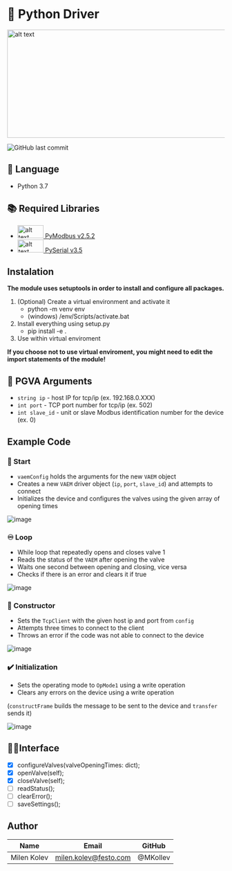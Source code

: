 # 🐍 Python Driver
<img src="https://www.python.org/static/community_logos/python-logo-master-v3-TM-flattened.png" alt="alt text" width="600" height="250">

![GitHub last commit](https://img.shields.io/github/last-commit/jhynes94/vaem)

## 💬 Language
* Python 3.7

## 📚 Required Libraries
* <img src="http://domoticx.com/wp-content/uploads/2017/09/modbus-logo-300x96.png" alt="alt text" width="60" height="30">[ PyModbus v2.5.2](http://riptideio.github.io/pymodbus/)
* <img src="https://pythonhosted.org/pyserial/_static/pyserial.png" alt="alt text" width="60" height="30">[ PySerial v3.5](https://pythonhosted.org/pyserial/)

## Instalation

**The module uses setuptools in order to install and configure all packages.**

1. (Optional) Create a virtual environment and activate it
    * python -m venv env
    * (windows) /env/Scripts/activate.bat
2. Install everything using setup.py
    * pip install -e .
3. Use within virtual enviroment

**If you choose not to use virtual enviroment, you might need to edit the import statements of the module!**

    


## 📜 PGVA Arguments
* ```string ip``` - host IP for tcp/ip (ex. 192.168.0.XXX)
* ```int port``` - TCP port number for tcp/ip (ex. 502)
* ```int slave_id``` - unit or slave Modbus identification number for the device (ex. 0)

## Example Code
### 🚀 Start
* ```vaemConfig``` holds the arguments for the new ```VAEM``` object
* Creates a new ```VAEM``` driver object (```ip```, ```port```, ```slave_id```) and attempts to connect
* Initializes the device and configures the valves using the given array of opening times

 ![image](https://user-images.githubusercontent.com/71296226/135302227-2082d959-7de2-4e2c-a6f4-445fbf3f5735.png)

### ♾️ Loop
* While loop that repeatedly opens and closes valve 1
* Reads the status of the ```VAEM``` after opening the valve
* Waits one second between opening and closing, vice versa
* Checks if there is an error and clears it if true

![image](https://user-images.githubusercontent.com/71296226/135303149-dec628d6-3553-4b4d-8874-b1a7738d20ff.png)

### 🚧 Constructor
* Sets the ```TcpClient``` with the given host ip and port from ```config```
* Attempts three times to connect to the client
* Throws an error if the code was not able to connect to the device

![image](https://user-images.githubusercontent.com/71296226/135303620-42ddb615-ba3f-4cf3-ac42-1c1cdb01bf47.png)

### ✔️ Initialization
* Sets the operating mode to ```OpMode1``` using a write operation
* Clears any errors on the device using a write operation

(```constructFrame``` builds the message to be sent to the device and ```transfer``` sends it)

![image](https://user-images.githubusercontent.com/71296226/135303699-c066e66c-01a1-43dc-a231-89893b727951.png)

## 🧑‍💻Interface
- [x] configureValves(valveOpeningTimes: dict);
- [X] openValve(self);
- [x] closeValve(self);
- [ ] readStatus();
- [ ] clearError();
- [ ] saveSettings();

## Author
|Name          | Email                     | GitHub         |
| ------------ | ------------------------- | -------------- |
| Milen Kolev  | milen.kolev@festo.com     | @MKollev       |
